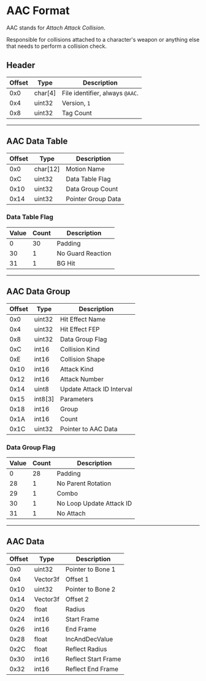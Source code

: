 # AAC Format

AAC stands for *Attach Attack Collision*.

Responsible for collisions attached to a character's weapon or anything else that needs to perform a collision check.

## Header
| Offset | Type  | Description
|--------|-------|------------
| 0x0     | char[4]   | File identifier, always `@AAC`.
| 0x4     | uint32   | Version, `1`
| 0x8     | uint32   | Tag Count

---
## AAC Data Table
| Offset | Type  | Description
|--------|-------|------------
| 0x0     | char[12]   | Motion Name
| 0xC     | uint32   | Data Table Flag
| 0x10    | uint32   | Data Group Count
| 0x14    | uint32   | Pointer Group Data

### Data Table Flag
| Value | Count  | Description
|--------|-------|------------
| 0     | 30   | Padding
| 30     | 1   | No Guard Reaction
| 31     | 1   | BG Hit
---
## AAC Data Group
| Offset | Type  | Description
|--------|-------|------------
| 0x0     | uint32   | Hit Effect Name
| 0x4     | uint32   | Hit Effect FEP
| 0x8     | uint32   | Data Group Flag
| 0xC     | int16   | Collision Kind
| 0xE     | int16   | Collision Shape
| 0x10    | int16   | Attack Kind
| 0x12    | int16   | Attack Number
| 0x14    | uint8   | Update Attack ID Interval
| 0x15    | int8[3]   | Parameters
| 0x18    | int16   | Group
| 0x1A    | int16   | Count
| 0x1C    | uint32   | Pointer to AAC Data

### Data Group Flag
| Value | Count  | Description
|--------|-------|------------
| 0     | 28   | Padding
| 28     | 1   | No Parent Rotation
| 29     | 1   | Combo
| 30     | 1   | No Loop Update Attack ID
| 31     | 1   | No Attach

---
## AAC Data
| Offset | Type  | Description
|--------|-------|------------
| 0x0     | uint32   | Pointer to Bone 1
| 0x4     | Vector3f   | Offset 1
| 0x10    | uint32   | Pointer to Bone 2
| 0x14    | Vector3f   | Offset 2
| 0x20    | float   | Radius
| 0x24    | int16   | Start Frame
| 0x26    | int16   | End Frame
| 0x28    | float   | IncAndDecValue
| 0x2C    | float   | Reflect Radius
| 0x30    | int16   | Reflect Start Frame
| 0x32    | int16   | Reflect End Frame